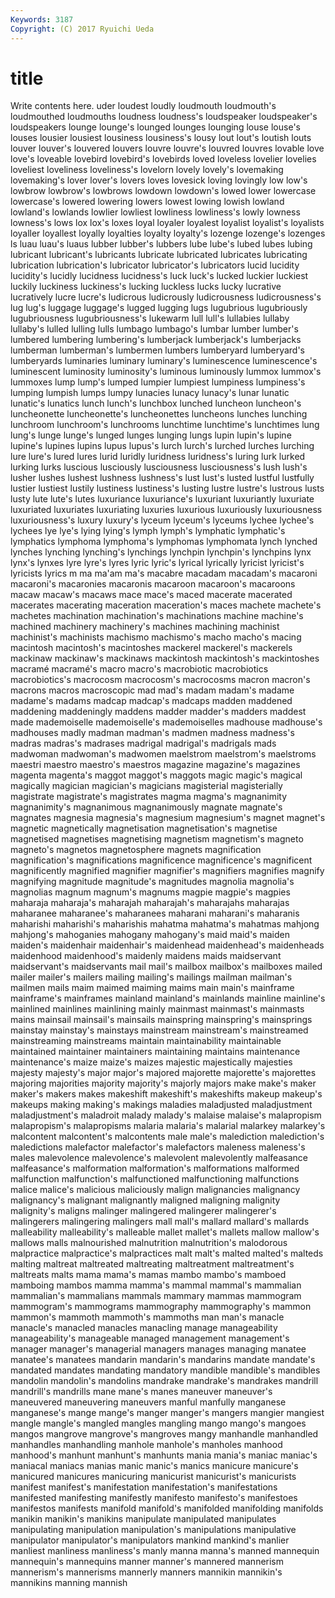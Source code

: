 ```yaml
---
Keywords: 3187 
Copyright: (C) 2017 Ryuichi Ueda
---
```


# title

Write contents here.
uder loudest loudly loudmouth loudmouth's loudmouthed loudmouths loudness loudness's
loudspeaker loudspeaker's loudspeakers lounge lounge's lounged lounges lounging louse louse's
louses lousier lousiest lousiness lousiness's lousy lout lout's loutish louts
louver louver's louvered louvers louvre louvre's louvred louvres lovable love
love's loveable lovebird lovebird's lovebirds loved loveless lovelier lovelies loveliest
loveliness loveliness's lovelorn lovely lovely's lovemaking lovemaking's lover lover's lovers
loves lovesick loving lovingly low low's lowbrow lowbrow's lowbrows lowdown
lowdown's lowed lower lowercase lowercase's lowered lowering lowers lowest lowing
lowish lowland lowland's lowlands lowlier lowliest lowliness lowliness's lowly lowness
lowness's lows lox lox's loxes loyal loyaler loyalest loyalist loyalist's
loyalists loyaller loyallest loyally loyalties loyalty loyalty's lozenge lozenge's lozenges
ls luau luau's luaus lubber lubber's lubbers lube lube's lubed
lubes lubing lubricant lubricant's lubricants lubricate lubricated lubricates lubricating lubrication
lubrication's lubricator lubricator's lubricators lucid lucidity lucidity's lucidly lucidness lucidness's
luck luck's lucked luckier luckiest luckily luckiness luckiness's lucking luckless
lucks lucky lucrative lucratively lucre lucre's ludicrous ludicrously ludicrousness ludicrousness's
lug lug's luggage luggage's lugged lugging lugs lugubrious lugubriously lugubriousness
lugubriousness's lukewarm lull lull's lullabies lullaby lullaby's lulled lulling lulls
lumbago lumbago's lumbar lumber lumber's lumbered lumbering lumbering's lumberjack lumberjack's
lumberjacks lumberman lumberman's lumbermen lumbers lumberyard lumberyard's lumberyards luminaries luminary
luminary's luminescence luminescence's luminescent luminosity luminosity's luminous luminously lummox lummox's
lummoxes lump lump's lumped lumpier lumpiest lumpiness lumpiness's lumping lumpish
lumps lumpy lunacies lunacy lunacy's lunar lunatic lunatic's lunatics lunch
lunch's lunchbox lunched luncheon luncheon's luncheonette luncheonette's luncheonettes luncheons lunches
lunching lunchroom lunchroom's lunchrooms lunchtime lunchtime's lunchtimes lung lung's lunge
lunge's lunged lunges lunging lungs lupin lupin's lupine lupine's lupines
lupins lupus lupus's lurch lurch's lurched lurches lurching lure lure's
lured lures lurid luridly luridness luridness's luring lurk lurked lurking
lurks luscious lusciously lusciousness lusciousness's lush lush's lusher lushes lushest
lushness lushness's lust lust's lusted lustful lustfully lustier lustiest lustily
lustiness lustiness's lusting lustre lustre's lustrous lusts lusty lute lute's
lutes luxuriance luxuriance's luxuriant luxuriantly luxuriate luxuriated luxuriates luxuriating luxuries
luxurious luxuriously luxuriousness luxuriousness's luxury luxury's lyceum lyceum's lyceums lychee
lychee's lychees lye lye's lying lying's lymph lymph's lymphatic lymphatic's
lymphatics lymphoma lymphoma's lymphomas lymphomata lynch lynched lynches lynching lynching's
lynchings lynchpin lynchpin's lynchpins lynx lynx's lynxes lyre lyre's lyres
lyric lyric's lyrical lyrically lyricist lyricist's lyricists lyrics m ma
ma'am ma's macabre macadam macadam's macaroni macaroni's macaronies macaronis macaroon
macaroon's macaroons macaw macaw's macaws mace mace's maced macerate macerated
macerates macerating maceration maceration's maces machete machete's machetes machination machination's
machinations machine machine's machined machinery machinery's machines machining machinist machinist's
machinists machismo machismo's macho macho's macing macintosh macintosh's macintoshes mackerel
mackerel's mackerels mackinaw mackinaw's mackinaws mackintosh mackintosh's mackintoshes macramé macramé's
macro macro's macrobiotic macrobiotics macrobiotics's macrocosm macrocosm's macrocosms macron macron's
macrons macros macroscopic mad mad's madam madam's madame madame's madams
madcap madcap's madcaps madden maddened maddening maddeningly maddens madder madder's
madders maddest made mademoiselle mademoiselle's mademoiselles madhouse madhouse's madhouses madly
madman madman's madmen madness madness's madras madras's madrases madrigal madrigal's
madrigals mads madwoman madwoman's madwomen maelstrom maelstrom's maelstroms maestri maestro
maestro's maestros magazine magazine's magazines magenta magenta's maggot maggot's maggots
magic magic's magical magically magician magician's magicians magisterial magisterially magistrate
magistrate's magistrates magma magma's magnanimity magnanimity's magnanimous magnanimously magnate magnate's
magnates magnesia magnesia's magnesium magnesium's magnet magnet's magnetic magnetically magnetisation
magnetisation's magnetise magnetised magnetises magnetising magnetism magnetism's magneto magneto's magnetos
magnetosphere magnets magnification magnification's magnifications magnificence magnificence's magnificent magnificently magnified
magnifier magnifier's magnifiers magnifies magnify magnifying magnitude magnitude's magnitudes magnolia
magnolia's magnolias magnum magnum's magnums magpie magpie's magpies maharaja maharaja's
maharajah maharajah's maharajahs maharajas maharanee maharanee's maharanees maharani maharani's maharanis
maharishi maharishi's maharishis mahatma mahatma's mahatmas mahjong mahjong's mahoganies mahogany
mahogany's maid maid's maiden maiden's maidenhair maidenhair's maidenhead maidenhead's maidenheads
maidenhood maidenhood's maidenly maidens maids maidservant maidservant's maidservants mail mail's
mailbox mailbox's mailboxes mailed mailer mailer's mailers mailing mailing's mailings
mailman mailman's mailmen mails maim maimed maiming maims main main's
mainframe mainframe's mainframes mainland mainland's mainlands mainline mainline's mainlined mainlines
mainlining mainly mainmast mainmast's mainmasts mains mainsail mainsail's mainsails mainspring
mainspring's mainsprings mainstay mainstay's mainstays mainstream mainstream's mainstreamed mainstreaming mainstreams
maintain maintainability maintainable maintained maintainer maintainers maintaining maintains maintenance maintenance's
maize maize's maizes majestic majestically majesties majesty majesty's major major's
majored majorette majorette's majorettes majoring majorities majority majority's majorly majors
make make's maker maker's makers makes makeshift makeshift's makeshifts makeup
makeup's makeups making making's makings maladies maladjusted maladjustment maladjustment's maladroit
malady malady's malaise malaise's malapropism malapropism's malapropisms malaria malaria's malarial
malarkey malarkey's malcontent malcontent's malcontents male male's malediction malediction's maledictions
malefactor malefactor's malefactors maleness maleness's males malevolence malevolence's malevolent malevolently
malfeasance malfeasance's malformation malformation's malformations malformed malfunction malfunction's malfunctioned malfunctioning
malfunctions malice malice's malicious maliciously malign malignancies malignancy malignancy's malignant
malignantly maligned maligning malignity malignity's maligns malinger malingered malingerer malingerer's
malingerers malingering malingers mall mall's mallard mallard's mallards malleability malleability's
malleable mallet mallet's mallets mallow mallow's mallows malls malnourished malnutrition
malnutrition's malodorous malpractice malpractice's malpractices malt malt's malted malted's malteds
malting maltreat maltreated maltreating maltreatment maltreatment's maltreats malts mama mama's
mamas mambo mambo's mamboed mamboing mambos mamma mamma's mammal mammal's
mammalian mammalian's mammalians mammals mammary mammas mammogram mammogram's mammograms mammography
mammography's mammon mammon's mammoth mammoth's mammoths man man's manacle manacle's
manacled manacles manacling manage manageability manageability's manageable managed management management's
manager manager's managerial managers manages managing manatee manatee's manatees mandarin
mandarin's mandarins mandate mandate's mandated mandates mandating mandatory mandible mandible's
mandibles mandolin mandolin's mandolins mandrake mandrake's mandrakes mandrill mandrill's mandrills
mane mane's manes maneuver maneuver's maneuvered maneuvering maneuvers manful manfully
manganese manganese's mange mange's manger manger's mangers mangier mangiest mangle
mangle's mangled mangles mangling mango mango's mangoes mangos mangrove mangrove's
mangroves mangy manhandle manhandled manhandles manhandling manhole manhole's manholes manhood
manhood's manhunt manhunt's manhunts mania mania's maniac maniac's maniacal maniacs
manias manic manic's manics manicure manicure's manicured manicures manicuring manicurist
manicurist's manicurists manifest manifest's manifestation manifestation's manifestations manifested manifesting manifestly
manifesto manifesto's manifestoes manifestos manifests manifold manifold's manifolded manifolding manifolds
manikin manikin's manikins manipulate manipulated manipulates manipulating manipulation manipulation's manipulations
manipulative manipulator manipulator's manipulators mankind mankind's manlier manliest manliness manliness's
manly manna manna's manned mannequin mannequin's mannequins manner manner's mannered
mannerism mannerism's mannerisms mannerly manners mannikin mannikin's mannikins manning mannish
